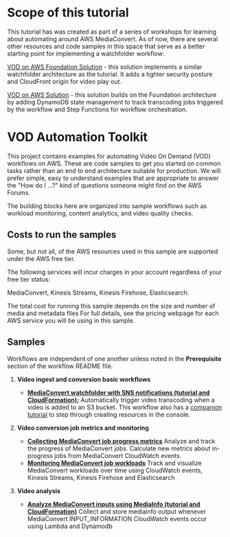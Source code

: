 # Scope of this tutorial

This tutorial has was created as part of a series of workshops for learning about automating around AWS MediaConvert. As of now, there are several other resources and code samples in this space that serve as a better starting point for implementing a watchfolder workflow:

[VOD on AWS Foundation Solution](https://aws.amazon.com/solutions/implementations/video-on-demand-on-aws/) - this solution implements a similar watchfolder architecture as the tutorial. It adds a tighter security posture and CloudFront origin for video play out.

[VOD on AWS Solution](https://aws.amazon.com/solutions/implementations/video-on-demand-on-aws/) - this solution builds on the Foundation architecture by adding DynamoDB state management to track transcoding jobs triggered by the workflow and Step Functions for workflow orchestration.

# VOD Automation Toolkit

This project contains examples for automating Video On Demand (VOD) workflows on AWS.  These are code samples to get you started on common tasks rather than an end to end architecture suitable for production.  We will prefer simple, easy to understand examples that are appropriate to answer the "How do I ...?" kind of questions someone might find on  the AWS Forums.

The building blocks here are organized into sample workflows such as workload monitoring, content analytics, and video quality checks. 

## Costs to run the samples

Some, but not all, of the AWS resources used in this sample are supported under the AWS free tier.  

The following services will incur charges in your account regardless of your free tier status:

MediaConvert, Kinesis Streams, Kinesis Firehose, Elasticsearch.

The total cost for running this sample depends on the size and number of media and metadata files For full details, see the pricing webpage for each AWS service you will be using in this sample.

## Samples  

Workflows are independent of one another unless noted in the **Prerequisite** section of the workflow README file.

1. **Video ingest and conversion basic workflows** 
    *  **[MediaConvert watchfolder with SNS notifications (tutorial and CloudFormation):](./MediaConvert-WorkflowWatchFolderAndNotification/README.md)** Automatically trigger video transcoding when a video is added to an S3 bucket.  This workflow also has a [companion tutorial](./MediaConvert-WorkflowWatchFolderAndNotification/README-tutorial.md) to step through creating resources in the console.
    
    
2. **Video conversion job metrics and monitoring**
    * **[Collecting MediaConvert job progress metrics](./MediaConvert-JobProgressMetrics/README.md)** Analyze and track the progress of MediaConvert jobs. Calculate new metrics about in-progress jobs from MediaConvert CloudWatch events.
    * **[Monitoring MediaConvert job workloads](./MediaConvert-JobWorkloadMonitoring/README.md)** Track and visualize MediaConvert workloads over time using CloudWatch events, Kinesis Streams, Kinesis Firehose and Elasticsearch
3. **Video analysis**
    *  **[Analyze MediaConvert inputs using MediaInfo (tutorial and CloudFormation)](./VideoAnalysis-MediainfoLambda/README-tutorial.md)** Collect and store mediainfo output whenever MediaConvert INPUT_INFORMATION CloudWatch events occur using Lambda and Dynamodb




